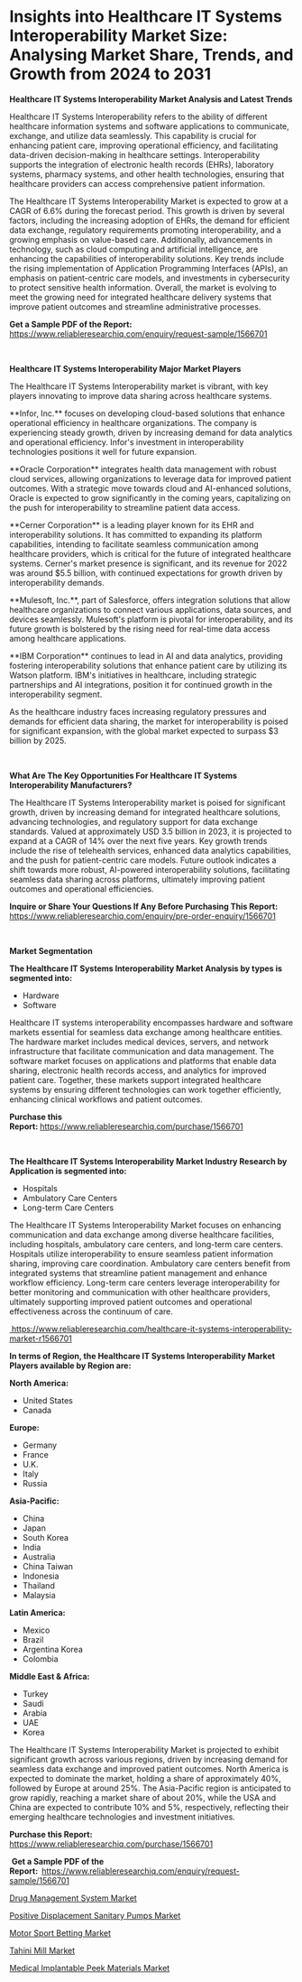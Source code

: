 <p><h1>Insights into Healthcare IT Systems Interoperability Market Size: Analysing Market Share, Trends, and Growth from 2024 to 2031</h1></p><p><strong>Healthcare IT Systems Interoperability Market Analysis and Latest Trends</strong></p>
<p><p>Healthcare IT Systems Interoperability refers to the ability of different healthcare information systems and software applications to communicate, exchange, and utilize data seamlessly. This capability is crucial for enhancing patient care, improving operational efficiency, and facilitating data-driven decision-making in healthcare settings. Interoperability supports the integration of electronic health records (EHRs), laboratory systems, pharmacy systems, and other health technologies, ensuring that healthcare providers can access comprehensive patient information.</p><p>The Healthcare IT Systems Interoperability Market is expected to grow at a CAGR of 6.6% during the forecast period. This growth is driven by several factors, including the increasing adoption of EHRs, the demand for efficient data exchange, regulatory requirements promoting interoperability, and a growing emphasis on value-based care. Additionally, advancements in technology, such as cloud computing and artificial intelligence, are enhancing the capabilities of interoperability solutions. Key trends include the rising implementation of Application Programming Interfaces (APIs), an emphasis on patient-centric care models, and investments in cybersecurity to protect sensitive health information. Overall, the market is evolving to meet the growing need for integrated healthcare delivery systems that improve patient outcomes and streamline administrative processes.</p></p>
<p><strong>Get a Sample PDF of the Report:&nbsp;</strong> <a href="https://www.reliableresearchiq.com/enquiry/request-sample/1566701?utm_campaign=100&utm_medium=2&utm_source=Github&utm_content=ia&utm_term=07122024&utm_id=healthcare-it-systems-interoperability">https://www.reliableresearchiq.com/enquiry/request-sample/1566701</a></p>
<p>&nbsp;</p>
<p><strong>Healthcare IT Systems Interoperability Major Market Players</strong></p>
<p><p>The Healthcare IT Systems Interoperability market is vibrant, with key players innovating to improve data sharing across healthcare systems. </p><p>**Infor, Inc.** focuses on developing cloud-based solutions that enhance operational efficiency in healthcare organizations. The company is experiencing steady growth, driven by increasing demand for data analytics and operational efficiency. Infor's investment in interoperability technologies positions it well for future expansion.</p><p>**Oracle Corporation** integrates health data management with robust cloud services, allowing organizations to leverage data for improved patient outcomes. With a strategic move towards cloud and AI-enhanced solutions, Oracle is expected to grow significantly in the coming years, capitalizing on the push for interoperability to streamline patient data access.</p><p>**Cerner Corporation** is a leading player known for its EHR and interoperability solutions. It has committed to expanding its platform capabilities, intending to facilitate seamless communication among healthcare providers, which is critical for the future of integrated healthcare systems. Cerner's market presence is significant, and its revenue for 2022 was around $5.5 billion, with continued expectations for growth driven by interoperability demands.</p><p>**Mulesoft, Inc.**, part of Salesforce, offers integration solutions that allow healthcare organizations to connect various applications, data sources, and devices seamlessly. Mulesoft's platform is pivotal for interoperability, and its future growth is bolstered by the rising need for real-time data access among healthcare applications.</p><p>**IBM Corporation** continues to lead in AI and data analytics, providing fostering interoperability solutions that enhance patient care by utilizing its Watson platform. IBM's initiatives in healthcare, including strategic partnerships and AI integrations, position it for continued growth in the interoperability segment.</p><p>As the healthcare industry faces increasing regulatory pressures and demands for efficient data sharing, the market for interoperability is poised for significant expansion, with the global market expected to surpass $3 billion by 2025.</p></p>
<p>&nbsp;</p>
<p><strong>What Are The Key Opportunities For Healthcare IT Systems Interoperability Manufacturers?</strong></p>
<p><p>The Healthcare IT Systems Interoperability market is poised for significant growth, driven by increasing demand for integrated healthcare solutions, advancing technologies, and regulatory support for data exchange standards. Valued at approximately USD 3.5 billion in 2023, it is projected to expand at a CAGR of 14% over the next five years. Key growth trends include the rise of telehealth services, enhanced data analytics capabilities, and the push for patient-centric care models. Future outlook indicates a shift towards more robust, AI-powered interoperability solutions, facilitating seamless data sharing across platforms, ultimately improving patient outcomes and operational efficiencies.</p></p>
<p><strong>Inquire or Share Your Questions If Any Before Purchasing This Report:</strong> <a href="https://www.reliableresearchiq.com/enquiry/pre-order-enquiry/1566701?utm_campaign=100&utm_medium=2&utm_source=Github&utm_content=ia&utm_term=07122024&utm_id=healthcare-it-systems-interoperability">https://www.reliableresearchiq.com/enquiry/pre-order-enquiry/1566701</a></p>
<p>&nbsp;</p>
<p><strong>Market Segmentation</strong></p>
<p><strong>The Healthcare IT Systems Interoperability Market Analysis by types is segmented into:</strong></p>
<p><ul><li>Hardware</li><li>Software</li></ul></p>
<p><p>Healthcare IT systems interoperability encompasses hardware and software markets essential for seamless data exchange among healthcare entities. The hardware market includes medical devices, servers, and network infrastructure that facilitate communication and data management. The software market focuses on applications and platforms that enable data sharing, electronic health records access, and analytics for improved patient care. Together, these markets support integrated healthcare systems by ensuring different technologies can work together efficiently, enhancing clinical workflows and patient outcomes.</p></p>
<p><strong>Purchase this Report:&nbsp;</strong><a href="https://www.reliableresearchiq.com/purchase/1566701?utm_campaign=100&utm_medium=2&utm_source=Github&utm_content=ia&utm_term=07122024&utm_id=healthcare-it-systems-interoperability">https://www.reliableresearchiq.com/purchase/1566701</a></p>
<p>&nbsp;</p>
<p><strong>The Healthcare IT Systems Interoperability Market Industry Research by Application is segmented into:</strong></p>
<p><ul><li>Hospitals</li><li>Ambulatory Care Centers</li><li>Long-term Care Centers</li></ul></p>
<p><p>The Healthcare IT Systems Interoperability Market focuses on enhancing communication and data exchange among diverse healthcare facilities, including hospitals, ambulatory care centers, and long-term care centers. Hospitals utilize interoperability to ensure seamless patient information sharing, improving care coordination. Ambulatory care centers benefit from integrated systems that streamline patient management and enhance workflow efficiency. Long-term care centers leverage interoperability for better monitoring and communication with other healthcare providers, ultimately supporting improved patient outcomes and operational effectiveness across the continuum of care.</p></p>
<p><a href="https://www.reliableresearchiq.com/healthcare-it-systems-interoperability-market-r1566701?utm_campaign=100&utm_medium=2&utm_source=Github&utm_content=ia&utm_term=07122024&utm_id=healthcare-it-systems-interoperability">&nbsp;https://www.reliableresearchiq.com/healthcare-it-systems-interoperability-market-r1566701</a></p>
<p><strong>In terms of Region, the Healthcare IT Systems Interoperability Market Players available by Region are:</strong></p>
<p>
    <p> <strong> North America: </strong>
        <ul>
            <li>United States</li>
            <li>Canada</li>
        </ul>
        </p> 
    <p> <strong> Europe: </strong>
        <ul>
            <li>Germany</li>
            <li>France</li>
            <li>U.K.</li>
            <li>Italy</li>
            <li>Russia</li>
        </ul>
        </p> 
    <p> <strong> Asia-Pacific: </strong>
        <ul>
            <li>China</li>
            <li>Japan</li>
            <li>South Korea</li>
            <li>India</li>
            <li>Australia</li>
            <li>China Taiwan</li>
            <li>Indonesia</li>
            <li>Thailand</li>
            <li>Malaysia</li>
        </ul>
        </p> 
    <p> <strong> Latin America: </strong>
        <ul>
            <li>Mexico</li>
            <li>Brazil</li>
            <li>Argentina Korea</li>
            <li>Colombia</li>
        </ul>
        </p> 
    <p> <strong> Middle East & Africa: </strong>
        <ul>
            <li>Turkey</li>
            <li>Saudi</li>
            <li>Arabia</li>
            <li>UAE</li>
            <li>Korea</li>
        </ul>
    </p>
    </p>
<p><p>The Healthcare IT Systems Interoperability Market is projected to exhibit significant growth across various regions, driven by increasing demand for seamless data exchange and improved patient outcomes. North America is expected to dominate the market, holding a share of approximately 40%, followed by Europe at around 25%. The Asia-Pacific region is anticipated to grow rapidly, reaching a market share of about 20%, while the USA and China are expected to contribute 10% and 5%, respectively, reflecting their emerging healthcare technologies and investment initiatives.</p></p>
<p><strong>Purchase this Report: </strong><a href="https://www.reliableresearchiq.com/purchase/1566701?utm_campaign=100&utm_medium=2&utm_source=Github&utm_content=ia&utm_term=07122024&utm_id=healthcare-it-systems-interoperability">https://www.reliableresearchiq.com/purchase/1566701</a></p>
<p>&nbsp;<strong>Get a Sample PDF of the Report:&nbsp;&nbsp;</strong><a href="https://www.reliableresearchiq.com/enquiry/request-sample/1566701?utm_campaign=100&utm_medium=2&utm_source=Github&utm_content=ia&utm_term=07122024&utm_id=healthcare-it-systems-interoperability">https://www.reliableresearchiq.com/enquiry/request-sample/1566701</a></p>
<p><strong></strong></p>
<p><p><a href="https://www.linkedin.com/pulse/drug-management-system-market-analysis-trends-revenue-growth-xzf2e?utm_campaign=100&utm_medium=2&utm_source=Github&utm_content=ia&utm_term=07122024&utm_id=healthcare-it-systems-interoperability">Drug Management System Market</a></p><p><a href="https://github.com/deonnamcelhi0/Market-Research-Report-List-1/blob/main/positive-displacement-sanitary-pumps-market.md?utm_campaign=100&utm_medium=2&utm_source=Github&utm_content=ia&utm_term=07122024&utm_id=healthcare-it-systems-interoperability">Positive Displacement Sanitary Pumps Market</a></p><p><a href="https://www.linkedin.com/pulse/market-insights-evaluating-competitors-motor-sport-betting-mjhle?utm_campaign=100&utm_medium=2&utm_source=Github&utm_content=ia&utm_term=07122024&utm_id=healthcare-it-systems-interoperability">Motor Sport Betting Market</a></p><p><a href="https://issuu.com/reportprime-2/docs/tahini-mill-market-size-2030.pptx?utm_campaign=100&utm_medium=2&utm_source=Github&utm_content=ia&utm_term=07122024&utm_id=healthcare-it-systems-interoperability">Tahini Mill Market</a></p><p><a href="https://issuu.com/reportprime-2/docs/medical-implantable-peek-materials-market-size-203?utm_campaign=100&utm_medium=2&utm_source=Github&utm_content=ia&utm_term=07122024&utm_id=healthcare-it-systems-interoperability">Medical Implantable Peek Materials Market</a></p></p>